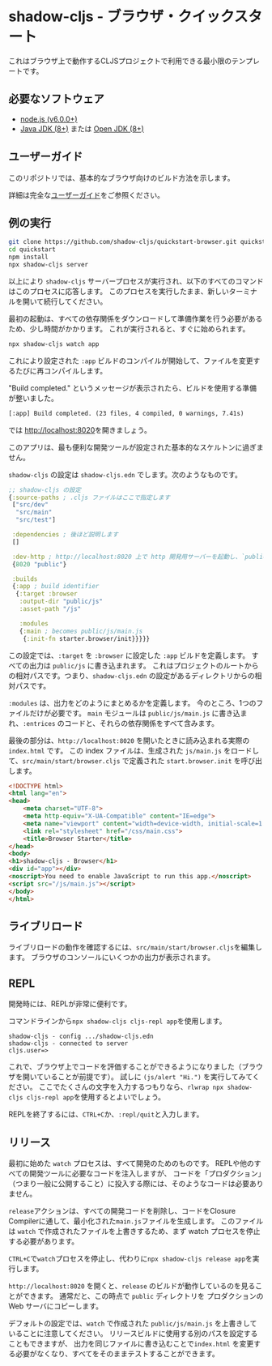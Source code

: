 # shadow-cljs - ブラウザ・クイックスタート

これはブラウザ上で動作するCLJSプロジェクトで利用できる最小限のテンプレートです。

## 必要なソフトウェア

- [node.js (v6.0.0+)](https://nodejs.org/en/download/)
- [Java JDK (8+)](http://www.oracle.com/technetwork/java/javase/downloads/index.html) または [Open JDK (8+)](http://jdk.java.net/10/)

## ユーザーガイド

このリポジトリでは、基本的なブラウザ向けのビルド方法を示します。

詳細は完全な[ユーザーガイド](https://shadow-cljs.github.io/docs/UsersGuide.html)をご参照ください。


## 例の実行

```bash
git clone https://github.com/shadow-cljs/quickstart-browser.git quickstart
cd quickstart
npm install
npx shadow-cljs server
```

以上により `shadow-cljs` サーバープロセスが実行され、以下のすべてのコマンドはこのプロセスに応答します。
このプロセスを実行したまま、新しいターミナルを開いて続行してください。

最初の起動は、すべての依存関係をダウンロードして準備作業を行う必要があるため、少し時間がかかります。
これが実行されると、すぐに始められます。

```txt
npx shadow-cljs watch app
```

これにより設定された `:app` ビルドのコンパイルが開始して、ファイルを変更するたびに再コンパイルします。

"Build completed." というメッセージが表示されたら、ビルドを使用する準備が整いました。

```txt
[:app] Build completed. (23 files, 4 compiled, 0 warnings, 7.41s)
```

では [http://localhost:8020](http://localhost:8020)を開きましょう。

このアプリは、最も便利な開発ツールが設定された基本的なスケルトンに過ぎません。

`shadow-cljs` の設定は `shadow-cljs.edn` でします。次のようなものです。

```clojure
;; shadow-cljs の設定
{:source-paths ; .cljs ファイルはここで指定します
 ["src/dev"
  "src/main"
  "src/test"] 

 :dependencies ; 後ほど説明します
 [] 

 :dev-http ; http://localhost:8020 上で http 開発用サーバーを起動し、`public` をサーブします。
 {8020 "public"}

 :builds
 {:app ; build identifier
  {:target :browser
   :output-dir "public/js"
   :asset-path "/js"

   :modules
   {:main ; becomes public/js/main.js
    {:init-fn starter.browser/init}}}}}
```

この設定では、`:target` を `:browser` に設定した `:app` ビルドを定義します。
すべての出力は `public/js` に書き込まれます。
これはプロジェクトのルートからの相対パスです。つまり、`shadow-cljs.edn` の設定があるディレクトリからの相対パスです。

`:modules` は、出力をどのようにまとめるかを定義します。
今のところ、1つのファイルだけが必要です。
`main` モジュールは `public/js/main.js` に書き込まれ、`:entrices` のコードと、それらの依存関係をすべて含みます。

最後の部分は、`http://localhost:8020` を開いたときに読み込まれる実際の `index.html` です。
この index ファイルは、生成された `js/main.js` をロードして、`src/main/start/browser.cljs` で定義された `start.browser.init` を呼び出します。

```html
<!DOCTYPE html>
<html lang="en">
<head>
    <meta charset="UTF-8">
    <meta http-equiv="X-UA-Compatible" content="IE=edge">
    <meta name="viewport" content="width=device-width, initial-scale=1.0">
    <link rel="stylesheet" href="/css/main.css">
    <title>Browser Starter</title>
</head>
<body>
<h1>shadow-cljs - Browser</h1>
<div id="app"></div>
<noscript>You need to enable JavaScript to run this app.</noscript>
<script src="/js/main.js"></script>
</body>
</html>
```

## ライブリロード

ライブリロードの動作を確認するには、`src/main/start/browser.cljs`を編集します。
ブラウザのコンソールにいくつかの出力が表示されます。

## REPL

開発時には、REPLが非常に便利です。

コマンドラインから`npx shadow-cljs cljs-repl app`を使用します。

```
shadow-cljs - config .../shadow-cljs.edn
shadow-cljs - connected to server
cljs.user=>
```

これで、ブラウザ上でコードを評価することができるようになりました（ブラウザを開いていることが前提です）。
試しに `(js/alert "Hi.")` を実行してみてください。
ここでたくさんの文字を入力するつもりなら、`rlwrap npx shadow-cljs cljs-repl app`を使用するとよいでしょう。

REPLを終了するには、`CTRL+C`か、`:repl/quit`と入力します。

## リリース

最初に始めた `watch` プロセスは、すべて開発のためのものです。
REPLや他のすべての開発ツールに必要なコードを注入しますが、
コードを「プロダクション」（つまり一般に公開すること）に投入する際には、そのようなコードは必要ありません。

`release`アクションは、すべての開発コードを削除し、コードをClosure Compilerに通して、最小化された`main.js`ファイルを生成します。
このファイルは `watch` で作成されたファイルを上書きするため、まず watch プロセスを停止する必要があります。

`CTRL+C`で`watch`プロセスを停止し、代わりに`npx shadow-cljs release app`を実行します。

`http://localhost:8020` を開くと、`release` のビルドが動作しているのを見ることができます。
通常だと、この時点で `public` ディレクトリを プロダクションの Web サーバにコピーします。

デフォルトの設定では、`watch` で作成された `public/js/main.js` を上書きしていることに注意してください。
リリースビルドに使用する別のパスを設定することもできますが、
出力を同じファイルに書き込むことで`index.html` を変更する必要がなくなり、すべてをそのままテストすることができます。
